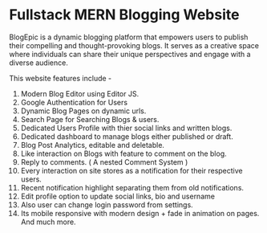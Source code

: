 # Fullstack MERN Blogging Website

BlogEpic is a dynamic blogging platform that empowers users to publish their compelling and thought-provoking blogs. It serves as a creative space where individuals can share their unique perspectives and engage with a diverse audience.

<!-- Checkout website demo - [Demo](https://youtu.be/J7BGuuuvDDk) -->

<!-- ![Thumbnail](https://c10.patreonusercontent.com/4/patreon-media/p/post/90122909/dd5363bd03fb4a6c8fcd5d15df98e6bf/eyJ3Ijo4MjB9/1.png?token-time=1697414400&token-hash=BZ-Mzp19WnBLcCFB8LmJFDw98mpnCRGcOCt_T615miY%3D) -->

This website features include -
1. Modern Blog Editor using Editor JS.
2. Google Authentication for Users
3. Dynamic Blog Pages on dynamic urls.
4. Search Page for Searching Blogs & users.
5. Dedicated Users Profile with thier social links and written blogs.
6. Dedicated dashboard to manage blogs either published or draft.
7. Blog Post Analytics, editable and deletable.
8. Like interaction on Blogs with feature to comment on the blog.
9. Reply to comments. ( A nested Comment System )
10. Every interaction on site stores as a notification for their respective users.
11. Recent notification highlight separating them from old notifications.
12. Edit profile option to update social links, bio and username
13. Also user can change login password from settings.
14. Its mobile responsive with modern design + fade in animation on pages.
And much more.
